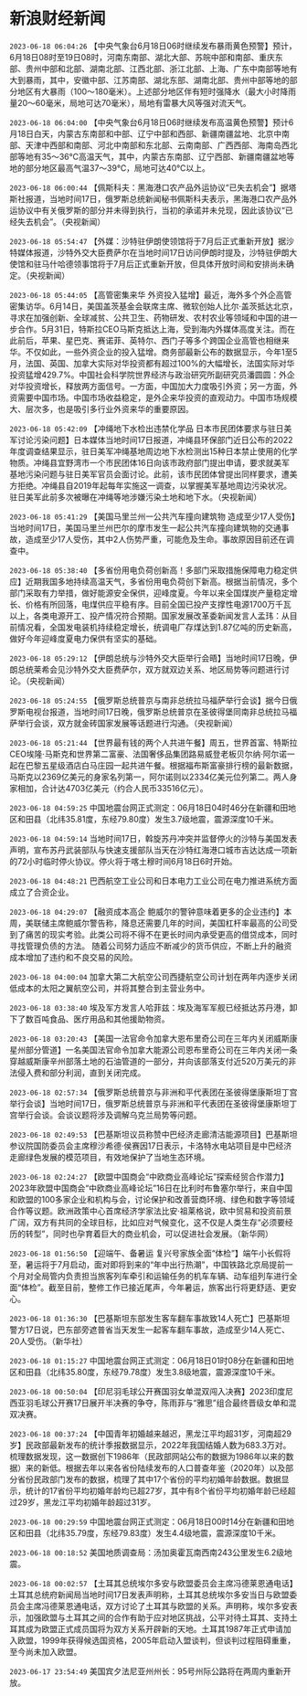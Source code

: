 # 新浪财经新闻
`2023-06-18 06:04:26` 【中央气象台6月18日06时继续发布暴雨黄色预警】预计，6月18日08时至19日08时，河南东南部、湖北大部、苏皖中部和南部、重庆东部、贵州中部和北部、湖南北部、江西北部、浙江北部、上海、广东中南部等地有大到暴雨，其中，安徽中部、江苏南部、湖北东部、湖南北部、贵州中部等地的部分地区有大暴雨（100～180毫米）。上述部分地区伴有短时强降水（最大小时降雨量20～60毫米，局地可达70毫米），局地有雷暴大风等强对流天气。

`2023-06-18 06:04:00` 【中央气象台6月18日06时继续发布高温黄色预警】预计6月18日白天，内蒙古东南部和中部、辽宁中部和西部、新疆南疆盆地、北京中南部、天津中西部和南部、河北中南部和东北部、云南南部、广西西部、海南岛西北部等地有35～36℃高温天气，其中，内蒙古东南部、辽宁西部、新疆南疆盆地等地的部分地区最高气温37～39℃，局地可达40℃以上。

`2023-06-18 06:00:44` 【佩斯科夫：黑海港口农产品外运协议“已失去机会”】据塔斯社报道，当地时间17日，俄罗斯总统新闻秘书佩斯科夫表示，黑海港口农产品外运协议中有关俄罗斯的部分并未得到执行，当初的承诺并未兑现，因此该协议“已经失去机会”。（央视新闻）

`2023-06-18 05:54:47` 【外媒：沙特驻伊朗使领馆将于7月后正式重新开放】据沙特媒体报道，沙特外交大臣费萨尔在当地时间17日访问伊朗时提及，沙特驻伊朗大使馆和驻马什哈德领事馆将于7月后正式重新开放，但具体开放时间和安排尚未确定。（央视新闻）

`2023-06-18 05:44:05` 【高管密集来华 外资投入猛增】最近，海外多个外企高管密集访华。6月14日，美国盖茨基金会联席主席、微软创始人比尔·盖茨抵达北京，寻求在加强创新、全球减贫、公共卫生、药物研发、农村农业等领域和中国的进一步合作。5月31日，特斯拉CEO马斯克抵达上海，受到海内外媒体高度关注。而在此前后，苹果、星巴克、赛诺菲、英特尔、西门子等多个跨国企业高管也相继来华。不仅如此，一些外资企业的投入猛增。商务部最新公布的数据显示，今年1至5月，法国、英国、加拿大实际对华投资都有超过100%的大幅增长，法国实际对华投资猛增429.7%。中国社会科学院世界经济与政治研究所副研究员潘圆圆：外企对华投资增长，释放两方面信号。一方面，中国加大力度吸引外资；另一方面，外资需要中国市场。中国市场收益稳定，是外企来华投资的直观动力。中国市场规模大、层次多，也是吸引多行业外资来华的重要原因。

`2023-06-18 05:42:09` 【冲绳地下水检出违禁化学品 日本市民团体要求与驻日美军讨论污染问题】日本媒体当地时间17日报道，冲绳县环保部门近日公布的2022年度调查结果显示，驻日美军冲绳基地周边地下水检测出15种日本禁止使用的化学物质。冲绳县宜野湾市一个市民团体16日向该市政府部门提出申请，要求就美军基地污染问题与驻日美军官员会面讨论。此前，该市民团体曾提出同样要求，遭美方拒绝。冲绳县自2019年起每年实施这一调查，以掌握美军基地周边污染状况。驻日美军此前多次被曝在冲绳等地涉嫌污染土地和地下水。（央视新闻）

`2023-06-18 05:41:29` 【美国马里兰州一公共汽车撞向建筑物 造成至少17人受伤】当地时间17日，美国马里兰州巴尔的摩市发生一起公共汽车撞向建筑物的交通事故，造成至少17人受伤，其中2人伤势严重，可能危及生命。事故原因目前还在调查中。

`2023-06-18 05:38:40` 【多省份用电负荷创新高！多部门采取措施保障电力稳定供应】近期我国多地持续高温天气，多省份用电负荷创下新高。根据当前情况，多个部门采取有力举措，做好能源安全保供，迎峰度夏。今年以来全国煤炭产量稳定增长、价格有所回落，电煤供应平稳有序。目前全国已投产支撑性电源1700万千瓦以上，各类电源开工、投产情况符合预期。国家发展改革委新闻发言人孟玮：从目前情况看，全国发电装机持续稳定增长，统调电厂存煤达到1.87亿吨的历史新高，做好今年迎峰度夏电力保供有坚实的基础。

`2023-06-18 05:29:12` 【伊朗总统与沙特外交大臣举行会晤】当地时间17日晚，伊朗总统莱希会见沙特外交大臣费萨尔，双方就双边关系、地区局势等问题进行讨论。（央视新闻）

`2023-06-18 05:24:55` 【俄罗斯总统普京与南非总统拉马福萨举行会谈】据今日俄罗斯电视台报道，当地时间17日晚，俄罗斯总统普京在圣彼得堡同南非总统拉马福萨举行会谈，双方就金砖国家发展等话题进行沟通。（央视新闻）

`2023-06-18 05:21:44` 【世界最有钱的两个人共进午餐】周五，世界首富、特斯拉CEO埃隆·马斯克和世界第二富豪、法国奢侈品集团路易威登老板贝尔纳·阿尔诺一起在巴黎五星级酒店白马庄园一起共进午餐。根据福布斯富豪排行榜的最新数据，马斯克以2369亿美元的身家名列第一，阿尔诺则以2334亿美元位列第二。两人身家相加，合计达4703亿美元（约合人民币33516亿元）。

`2023-06-18 04:59:25` 中国地震台网正式测定：06月18日04时46分在新疆和田地区和田县（北纬35.81度，东经79.80度）发生3.7级地震，震源深度10千米。

`2023-06-18 04:59:14` 当地时间17日，斡旋苏丹冲突并监督停火的沙特与美国发表声明，宣布苏丹武装部队与快速支援部队当天在沙特红海港口城市吉达达成一项新的72小时临时停火协议。停火将于喀土穆时间6月18日6时开始。

`2023-06-18 04:48:21` 巴西航空工业公司和日本电力工业公司在电力推进系统方面成立了合资企业。

`2023-06-18 04:29:07`  【融资成本高企 鲍威尔的警钟意味着更多的企业违约】本周，美联储主席鲍威尔警告称，降息还需要几年的时间，美国杠杆率最高的公司受到了痛苦的现实考验。此类公司将不得不在更长时间内承受更高的借贷成本，同时寻找管理负债的方法。 随着公司努力适应不断减少的货币供应，不断上升的融资成本增加了违约和不良交易的风险。

`2023-06-18 04:00:04` 加拿大第二大航空公司西捷航空公司计划在两年内逐步关闭低成本的太阳之翼航空公司，并将其整合到主营业务中。

`2023-06-18 03:38:40` 埃及军方发言人哈菲兹：埃及海军军舰已经抵达苏丹港，卸下了数百吨食品、医疗用品和其他援助物资。

`2023-06-18 03:20:43` 【美国一法官命令加拿大恩布里奇公司在三年内关闭威斯康星州部分管道】一名美国法官命令加拿大能源公司恩布里奇公司在三年内关闭一条穿越威斯康辛州部落土地的石油管道的一部分，并向该部落支付近520万美元的非法侵入费和部分利润，直到关闭完成。

`2023-06-18 02:57:34` 【俄罗斯总统普京与非洲和平代表团在圣彼得堡康斯坦丁宫举行会谈】当地时间17日，俄罗斯总统普京与非洲和平代表团在圣彼得堡康斯坦丁宫举行会谈。会谈议题将涉及调解乌克兰局势等问题。

`2023-06-18 02:49:53` 【巴基斯坦议员称赞中巴经济走廊清洁能源项目】巴基斯坦参议院国防委员会主席穆沙希德·侯赛因17日表示，卡洛特水电站项目是中巴经济走廊绿色发展的模范项目，有效地保护了当地生态环境。

`2023-06-18 02:24:27` 【欧盟中国商会“中欧商业高峰论坛”探索经贸合作潜力】2023年欧盟中国商会“中欧商业高峰论坛”16日在比利时布鲁塞尔举行，来自中国和欧盟的100多家企业和机构与会，讨论保护和改善营商环境、绿色和数字等领域合作等议题。欧洲政策中心首席经济学家法比安·祖莱格说，欧中贸易和投资前景广阔，双方有共同的全球目标，比如应对气候变化，这不仅是人类生存“必须要经历的转型”，同时也孕育着巨大的商业机会，可以促进社会发展。（新华网）

`2023-06-18 01:56:50`  【迎端午、备暑运 复兴号家族全面“体检”】端午小长假将至，暑运将于7月启动，面对即将到来的“年中出行热潮”，中国铁路北京局提前一个月对全局管内负责担当旅客列车牵引和运输任务的机车车辆、动车组列车进行全面“体检”。截至目前，整修工作已接近尾声，今年暑运，旅客出行将更舒适、更安心。

`2023-06-18 01:36:30` 【巴基斯坦东部发生客车翻车事故致14人死亡】巴基斯坦警方17日说，巴东部旁遮普省当天发生一起客车翻车事故，造成至少14人死亡、20人受伤。（新华社）

`2023-06-18 01:15:27` 中国地震台网正式测定：06月18日01时08分在新疆和田地区和田县（北纬35.80度，东经79.78度）发生3.8级地震，震源深度10千米。

`2023-06-18 00:50:04` 【印尼羽毛球公开赛国羽女单混双闯入决赛】2023印度尼西亚羽毛球公开赛17日展开半决赛的争夺，陈雨菲与“雅思”组合最终晋级女单和混双决赛。

`2023-06-18 00:37:24` 【中国青年初婚越来越迟，黑龙江平均超31岁，河南超29岁】民政部最新发布的统计季报数据显示，2022年我国结婚人数为683.3万对。梳理数据发现，这一数据创下1986年（民政部网站公布的数据为1986年以来的数据）来的新低。根据去年以来各省份陆续发布的人口普查年鉴（2020年）以及部分省份民政部门发布的数据，梳理了其中17个省份的平均初婚年龄数据。数据显示，统计的17省份平均初婚年龄均已超27岁，其中有8个省份平均初婚年龄已经超过29岁，黑龙江平均初婚年龄超过31岁。

`2023-06-18 00:29:59` 中国地震台网正式测定：06月18日00时14分在新疆和田地区和田县（北纬35.79度，东经79.83度）发生4.4级地震，震源深度10千米。

`2023-06-18 00:18:52` 美国地质调查局：汤加奥霍瓦南西南243公里发生6.2级地震。

`2023-06-18 00:02:57` 【土耳其总统埃尔多安与欧盟委员会主席冯德莱恩通电话】土耳其总统府新闻局当地时间17日发表声明称，土耳其总统埃尔多安当日与欧盟委员会主席冯德莱恩通电话，双方讨论了土耳其与欧盟的关系。声明称，埃尔多安表示，加强欧盟与土耳其之间的合作有助于应对地区挑战，公平对待土耳其、支持土耳其成为欧盟正式成员国将为双方关系开辟新的天地。土耳其1987年正式申请加入欧盟，1999年获得候选国资格，2005年启动入盟谈判，但谈判过程阻碍重重，至今尚未加入欧盟。

`2023-06-17 23:54:49` 美国宾夕法尼亚州州长：95号州际公路将在两周内重新开放。

